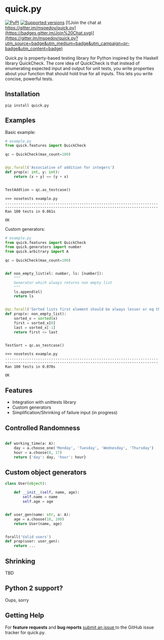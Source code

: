 # quick.py

[![PyPI](https://img.shields.io/pypi/v/quick.py.svg)]()
[![Supported versions](https://img.shields.io/pypi/pyversions/quick.py.svg)]()
[![Join the chat at https://gitter.im/msoedov/quick.py](https://badges.gitter.im/Join%20Chat.svg)](https://gitter.im/msoedov/quick.py?utm_source=badge&utm_medium=badge&utm_campaign=pr-badge&utm_content=badge)

Quick.py is property-based testing library for Python inspired by the Haskell library QuickCheck. The core idea of QuickCheck is that instead of enumerating expected input and output for unit tests, you write properties about your function that should hold true for all inputs. This lets you write concise, powerful tests.

## Installation

    pip install quick.py


Examples
-------

Basic example:

```python
# example.py
from quick.features import QuickCheck

qc = QuickCheck(max_count=100)


@qc.forall('Associative of addition for integers')
def prop(x: int, y: int):
    return (x + y) == (y + x)


TestAddtion = qc.as_testcase()

```

```shell
>>> nosetests example.py
....................................................................................................
----------------------------------------------------------------------
Ran 100 tests in 0.061s

OK

```


Custom generators:

```python
# example.py
from quick.features import QuickCheck
from quick.generators import number
from quick.arbitrary import A

qc = QuickCheck(max_count=100)


def non_empty_list(el: number, ls: [number]):
    """
    Generator which always returns non empty list
    """
    ls.append(el)
    return ls


@qc.forall('Sorted lists first element should be always lesser or eq than last')
def prop(x: non_empty_list):
    sorted_x = sorted(x)
    first = sorted_x[0]
    last = sorted_x[-1]
    return first <= last


TestSort = qc.as_testcase()

```

```shell
>>> nosetests example.py
....................................................................................................
----------------------------------------------------------------------
Ran 100 tests in 0.070s

OK

```


Features
--------
- Integration with unittests library
- Custom generators
- Simplification/Shrinking of failure input (in progress)

Controlled Randomness
---------------------

```python

def working_time(a: A):
    day = a.choose_one('Monday', 'Tuesday', 'Wednesday', 'Thursday')
    hour = a.choose(8, 17)
    return {'day': day, 'hour': hour}

```

Custom object generators
-----------------


```python
class User(object):

    def __init__(self, name, age):
        self.name = name
        self.age = age


def user_gen(name: str, a: A):
    age = a.choose(18, 100)
    return User(name, age)


forall('Valid users')
def prop(user: user_gen):
    return ...
```

Shrinking
---------

TBD




Python 2 support?
-----------------
Oups, sorry


Getting Help
------------

For **feature requests** and **bug reports** [submit an issue
](https://github.com/msoedov/quick/issues) to the GitHub issue tracker for
quick.py.


